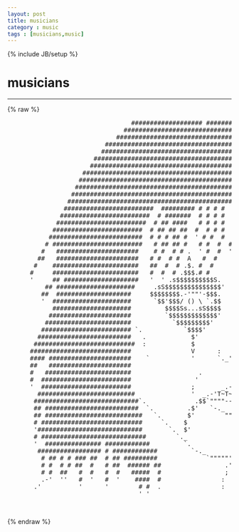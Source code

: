 ```yaml
---
layout: post
title: musicians
category : music
tags : [musicians,music]
---
```

{% include JB/setup %}
# musicians
---
{% raw %}
<pre>
                                 ################### ##############
                               ################################# #####
                             ################################### ###  #
                          ####################################### ###  &#039;
                         ######################################### ####
                       ############################################  ######
                      ###############################################   #  #
                    ###################################################   #  #
                   #####################################################   #   #
                  #######################################################   #    #
                 #########################################################   #     #
                ###########################################################    #    #
               ########################  ######### # # # #  ################     #   #
              ########################  # #######  # # # #   ################     #   #
             ########################  # ## ####   # # # #   # ##############      #  #
            ########################  # ## ## ##  #  # # #   # ## #### # #####      # &#039;
           #########################  # # # ## #  &#039; # #  #  #  ## #### # ######      #
          # ########################   # ## ## #   # #  #  #  ## ####  # #######      #
         #   ######################    # #  # # .  &#039; #  #  &#039;  # # # # . # #######     &#039;
        ##   ######################   # #  # #  A   #  #     # # # #  A # ########
       #    #######################   ##  #  # .$. #  #     # # # #   $ #  ########
      #     #######################   #  #  # .$$$.# #      ##  &#039; &#039;  .$.#  #########
      &#039;     ## ####################   &#039;  &#039; .s$$$$$$$$$$S.   &#039;&#039;     .s$$$.  #########
          ## #####################     .sS$$$$$$$$$$$$$$$&#039;     .sS$$$$$$s. ###### ###
         ##  ####################     $$$$$$$$.-&#039;&quot;&quot;&#039;-$$$.      ;$$$.-.$$$$$s##### ####
         &#039;  #####################      `$$&#039;$$$/ () \ `.$$       ;$/() \`$$$####### ###
            #####################         $$$$Ss...sS$$$$        ;Ss...sS$ ########  ##
           ######################         `$$$$$$$$$$$$$&#039;        .$$$$$$$$ ########   #
          #######################           `$$$$$$$$$&#039;          `$$$$$$$&#039; ### ####    `
         ######################## `.           `$$$$&#039;             `$$$$$&#039;  #### ###
        #########################   .            $&#039;                `.`$&#039;   ##### ##
       ###########################  :            $                  ; $    ###### ##
      ###########################                V      :           ; V    ####### #
      #### ######################    `           &#039;      `._&#039;&quot;`.   .&#039;  &#039;   #########&#039;
      ##   ######################                              `-&#039;  .     ##########
      #   #######################                  .                `.   ######### ##
      #  ########################                 &#039;                  .   ######### ###
      &#039;  ########################                ;       _.----._    `   ########## ##
        ##########################               &#039;  _.-&#039;T~T~T~T~T`.     ############ ##
       ############################`.             .$$`&quot;&quot;&quot;&quot;------&quot;&quot;&#039; $  ######### ### ##
       ## #########################  `.         .$&#039;   `-._     _.-&#039; $ ########## #### #
       ## ##########################   `.       $&#039;        &quot;&quot;&quot;&quot;&quot;&quot;&#039;   $ ########## #### #
       # ###########################     `.    $                    $########### #### `
       &#039;############################       `.  $&#039;                   ############ ###
       # ############################        `._                  .&#039;###  #### ## ###
       &#039;  ############### ############         `.                .&#039;  #   #### ## ##
        ################# # ############         `-._       __..-&#039;   #    ### ##  #
         # ## # # ### ##  # ## #########             `&quot;&quot;&quot;&quot;&quot;&#039;.&#039;       #    ### ##  &#039;
         # #  # # ##  #   # ##  ###### ##                 .&#039; `-.._   #     ## #
         # #  ##   #  #   #  #   #####  #                 ;        `-.     #  #
         .-&#039;  &#039;&#039;   #  &#039;   #  &#039;    ####  #                :             `-. #  &#039;
       .&#039;          &#039;      &#039;        # #  .                :                `-.  dp
                                   &#039; &#039;

 </pre>
{% endraw %}
